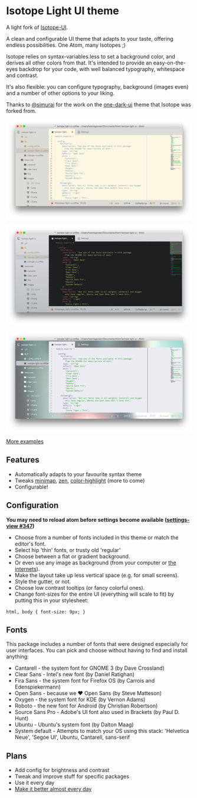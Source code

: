 # Isotope Light UI theme

A light fork of [Isotope-UI](https://atom.io/themes/isotope-ui).

A clean and configurable UI theme that adapts to your taste, offering endless possibilities. One Atom, many Isotopes ;)

Isotope relies on syntax-variables.less to set a background color, and derives all other colors from that. It's intended to provide an easy-on-the-eyes backdrop for your code, with well balanced typography, whitespace and contrast.

It's also flexible: you can configure typography, background (images even) and a number of other options to your liking.

Thanks to [@simurai](https://github.com/simurai) for the work on the [one-dark-ui](https://github.com/atom/one-dark-ui) theme that Isotope was forked from.

![flat background](https://github.com/braver/isotope-light-ui/raw/master/resources/images/flat.png)

![gradient background](https://github.com/braver/isotope-light-ui/raw/master/resources/images/gradient.png)

![image background](https://github.com/braver/isotope-light-ui/raw/master/resources/images/image.png)

[More examples](https://github.com/braver/isotope-light-ui/blob/master/resources/images/examples.md)

## Features

- Automatically adapts to your favourite syntax theme
- Tweaks [minimap](https://atom.io/packages/minimap), [zen](https://atom.io/packages/zen), [color-highlight](https://atom.io/packages/atom-color-highlight) (more to come)
- Configurable!


## Configuration

**You may need to reload atom before settings become available ([settings-view #347](https://github.com/atom/settings-view/issues/347))**

- Choose from a number of fonts included in this theme or match the editor's font.
- Select hip 'thin' fonts, or trusty old 'regular'
- Choose between a flat or gradient background.
- Or even use any image as background (from your computer or [the internets](http://hubblesite.org)).
- Make the layout take up less vertical space (e.g. for small screens).
- Style the gutter, or not.
- Choose low contrast tooltips (or fancy colorful ones).
- Change font-sizes for the entire UI (everything will scale to fit) by putting this in your stylesheet:

```
html, body { font-size: 9px; }
```


## Fonts
This package includes a number of fonts that were designed especially for user interfaces. You can pick and choose without having to find and install anything:

- Cantarell - the system font for GNOME 3 (by Dave Crossland)
- Clear Sans - Intel's new font (by Daniel Ratighan)
- Fira Sans - the system font for Firefox OS (by Carrois and Edenspiekermann)
- Open Sans - because we ♥ Open Sans (by Steve Matteson)
- Oxygen - the system font for KDE (by Vernon Adams)
- Roboto - the new font for Android (by Christian Robertson)
- Source Sans Pro - Adobe's UI font also used in Brackets (by Paul D. Hunt)
- Ubuntu - Ubuntu's system font (by Dalton Maag)
- System default - Attempts to match your OS using this stack: 'Helvetica Neue', 'Segoe UI', Ubuntu, Cantarell, sans-serif

## Plans

- Add config for brightness and contrast
- Tweak and improve stuff for specific packages
- Use it every day
- [Make it better almost every day](https://github.com/braver/isotope-ui/issues/2)
